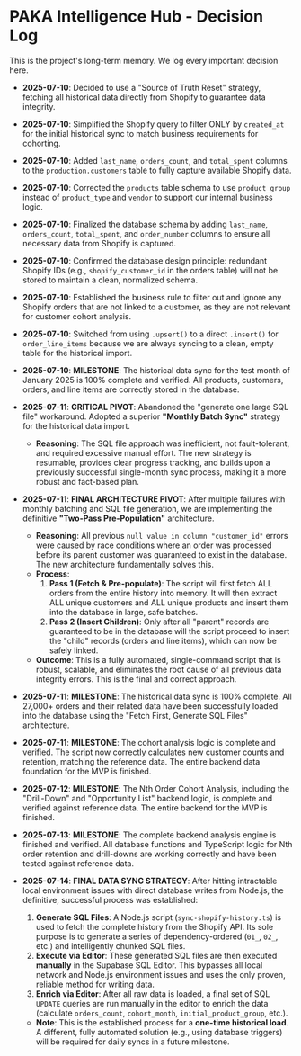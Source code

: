 # PAKA Intelligence Hub - Decision Log

This is the project's long-term memory. We log every important decision here.

- **2025-07-10**: Decided to use a "Source of Truth Reset" strategy, fetching all historical data directly from Shopify to guarantee data integrity.

- **2025-07-10**: Simplified the Shopify query to filter ONLY by `created_at` for the initial historical sync to match business requirements for cohorting.

- **2025-07-10**: Added `last_name`, `orders_count`, and `total_spent` columns to the `production.customers` table to fully capture available Shopify data.

- **2025-07-10**: Corrected the `products` table schema to use `product_group` instead of `product_type` and `vendor` to support our internal business logic.

- **2025-07-10**: Finalized the database schema by adding `last_name`, `orders_count`, `total_spent`, and `order_number` columns to ensure all necessary data from Shopify is captured.

- **2025-07-10**: Confirmed the database design principle: redundant Shopify IDs (e.g., `shopify_customer_id` in the orders table) will not be stored to maintain a clean, normalized schema.

- **2025-07-10**: Established the business rule to filter out and ignore any Shopify orders that are not linked to a customer, as they are not relevant for customer cohort analysis.

- **2025-07-10**: Switched from using `.upsert()` to a direct `.insert()` for `order_line_items` because we are always syncing to a clean, empty table for the historical import.

- **2025-07-10**: **MILESTONE**: The historical data sync for the test month of January 2025 is 100% complete and verified. All products, customers, orders, and line items are correctly stored in the database.

- **2025-07-11**: **CRITICAL PIVOT**: Abandoned the "generate one large SQL file" workaround. Adopted a superior **"Monthly Batch Sync"** strategy for the historical data import.
    - **Reasoning**: The SQL file approach was inefficient, not fault-tolerant, and required excessive manual effort. The new strategy is resumable, provides clear progress tracking, and builds upon a previously successful single-month sync process, making it a more robust and fact-based plan.
    
- **2025-07-11**: **FINAL ARCHITECTURE PIVOT**: After multiple failures with monthly batching and SQL file generation, we are implementing the definitive **"Two-Pass Pre-Population"** architecture.
    - **Reasoning**: All previous `null value in column "customer_id"` errors were caused by race conditions where an order was processed before its parent customer was guaranteed to exist in the database. The new architecture fundamentally solves this.
    - **Process**:
        1.  **Pass 1 (Fetch & Pre-populate)**: The script will first fetch ALL orders from the entire history into memory. It will then extract ALL unique customers and ALL unique products and insert them into the database in large, safe batches.
        2.  **Pass 2 (Insert Children)**: Only after all "parent" records are guaranteed to be in the database will the script proceed to insert the "child" records (orders and line items), which can now be safely linked.
    - **Outcome**: This is a fully automated, single-command script that is robust, scalable, and eliminates the root cause of all previous data integrity errors. This is the final and correct approach.

- **2025-07-11**: **MILESTONE**: The historical data sync is 100% complete. All 27,000+ orders and their related data have been successfully loaded into the database using the "Fetch First, Generate SQL Files" architecture.

- **2025-07-11**: **MILESTONE**: The cohort analysis logic is complete and verified. The script now correctly calculates new customer counts and retention, matching the reference data. The entire backend data foundation for the MVP is finished.

- **2025-07-12**: **MILESTONE**: The Nth Order Cohort Analysis, including the "Drill-Down" and "Opportunity List" backend logic, is complete and verified against reference data. The entire backend for the MVP is finished.

- **2025-07-13**: **MILESTONE**: The complete backend analysis engine is finished and verified. All database functions and TypeScript logic for Nth order retention and drill-downs are working correctly and have been tested against reference data.

- **2025-07-14**: **FINAL DATA SYNC STRATEGY**: After hitting intractable local environment issues with direct database writes from Node.js, the definitive, successful process was established:
    1.  **Generate SQL Files**: A Node.js script (`sync-shopify-history.ts`) is used to fetch the complete history from the Shopify API. Its sole purpose is to generate a series of dependency-ordered (`01_`, `02_`, etc.) and intelligently chunked SQL files.
    2.  **Execute via Editor**: These generated SQL files are then executed **manually** in the Supabase SQL Editor. This bypasses all local network and Node.js environment issues and uses the only proven, reliable method for writing data.
    3.  **Enrich via Editor**: After all raw data is loaded, a final set of SQL `UPDATE` queries are run manually in the editor to enrich the data (calculate `orders_count`, `cohort_month`, `initial_product_group`, etc.).
    - **Note**: This is the established process for a **one-time historical load**. A different, fully automated solution (e.g., using database triggers) will be required for daily syncs in a future milestone.